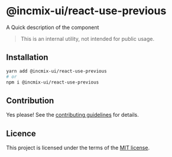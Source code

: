 # @incmix-ui/react-use-previous

A Quick description of the component

> This is an internal utility, not intended for public usage.

## Installation

```sh
yarn add @incmix-ui/react-use-previous
# or
npm i @incmix-ui/react-use-previous
```

## Contribution

Yes please! See the
[contributing guidelines](https://github.com/incmix-ui/incmix-ui/blob/master/CONTRIBUTING.md)
for details.

## Licence

This project is licensed under the terms of the
[MIT license](https://github.com/incmix-ui/incmix-ui/blob/master/LICENSE).
